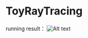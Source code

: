 # ToyRayTracing

running result：
![Alt text](https://github.com/wnkai/ToyRayTracing/blob/master/ToyRayTracing/out/out.jpg "result")
